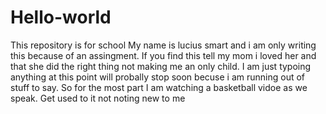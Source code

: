 # Hello-world
This repository is for school
My name is lucius smart and i am only writing this because of an assingment. If you find this tell my mom i loved her and that she did the right thing not making me an only child. I am just typoing anything at this point will probally stop soon becuse i am running out of stuff to say. So for the most part I am watching a basketball vidoe as we speak. Get used to it not noting new to me
